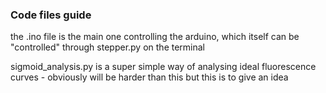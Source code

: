 ### Code files guide

the .ino file is the main one controlling the arduino, which itself can be "controlled" through stepper.py on the terminal

sigmoid_analysis.py is a super simple way of analysing ideal fluorescence curves - obviously will be harder than this but this is to give an idea
